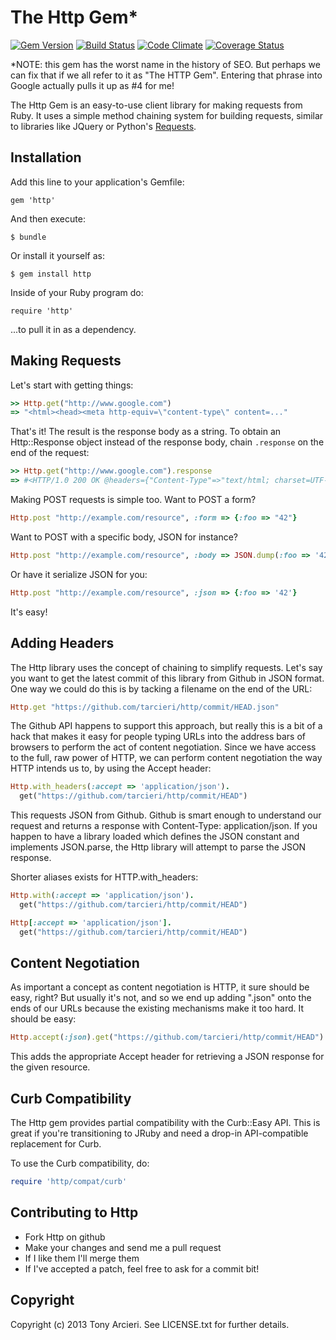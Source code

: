The Http Gem*
==============
[![Gem Version](https://badge.fury.io/rb/http.png)](http://rubygems.org/gems/http)
[![Build Status](https://secure.travis-ci.org/tarcieri/http.png?branch=master)](http://travis-ci.org/tarcieri/http)
[![Code Climate](https://codeclimate.com/github/tarcieri/http.png)](https://codeclimate.com/github/tarcieri/http)
[![Coverage Status](https://coveralls.io/repos/tarcieri/http/badge.png?branch=master)](https://coveralls.io/r/tarcieri/http)

*NOTE: this gem has the worst name in the history of SEO. But perhaps we can fix
that if we all refer to it as "The HTTP Gem". Entering that phrase into Google
actually pulls it up as #4 for me!

The Http Gem is an easy-to-use client library for making requests from Ruby. It uses
a simple method chaining system for building requests, similar to libraries
like JQuery or Python's [Requests](http://docs.python-requests.org/en/latest/).

Installation
------------

Add this line to your application's Gemfile:

    gem 'http'

And then execute:

    $ bundle

Or install it yourself as:

    $ gem install http

Inside of your Ruby program do:

    require 'http'

...to pull it in as a dependency.

Making Requests
---------------

Let's start with getting things:

```ruby
>> Http.get("http://www.google.com")
=> "<html><head><meta http-equiv=\"content-type\" content=..."
```

That's it! The result is the response body as a string. To obtain an Http::Response object
instead of the response body, chain `.response` on the end of the request:

```ruby
>> Http.get("http://www.google.com").response
=> #<HTTP/1.0 200 OK @headers={"Content-Type"=>"text/html; charset=UTF-8", "Date"=>"Fri, ...>
```

Making POST requests is simple too. Want to POST a form?

```ruby
Http.post "http://example.com/resource", :form => {:foo => "42"}
```

Want to POST with a specific body, JSON for instance?

```ruby
Http.post "http://example.com/resource", :body => JSON.dump(:foo => '42')
```

Or have it serialize JSON for you:

```ruby
Http.post "http://example.com/resource", :json => {:foo => '42'}
```

It's easy!

Adding Headers
--------------

The Http library uses the concept of chaining to simplify requests. Let's say
you want to get the latest commit of this library from Github in JSON format.
One way we could do this is by tacking a filename on the end of the URL:

```ruby
Http.get "https://github.com/tarcieri/http/commit/HEAD.json"
```

The Github API happens to support this approach, but really this is a bit of a
hack that makes it easy for people typing URLs into the address bars of
browsers to perform the act of content negotiation. Since we have access to
the full, raw power of HTTP, we can perform content negotiation the way HTTP
intends us to, by using the Accept header:

```ruby
Http.with_headers(:accept => 'application/json').
  get("https://github.com/tarcieri/http/commit/HEAD")
```

This requests JSON from Github. Github is smart enough to understand our
request and returns a response with Content-Type: application/json. If you
happen to have a library loaded which defines the JSON constant and implements
JSON.parse, the Http library will attempt to parse the JSON response.

Shorter aliases exists for HTTP.with_headers:

```ruby
Http.with(:accept => 'application/json').
  get("https://github.com/tarcieri/http/commit/HEAD")

Http[:accept => 'application/json'].
  get("https://github.com/tarcieri/http/commit/HEAD")
```

Content Negotiation
-------------------

As important a concept as content negotiation is HTTP, it sure should be easy,
right? But usually it's not, and so we end up adding ".json" onto the ends of
our URLs because the existing mechanisms make it too hard. It should be easy:

```ruby
Http.accept(:json).get("https://github.com/tarcieri/http/commit/HEAD")
```

This adds the appropriate Accept header for retrieving a JSON response for the
given resource.

Curb Compatibility
------------------

The Http gem provides partial compatibility with the Curb::Easy API. This is
great if you're transitioning to JRuby and need a drop-in API-compatible
replacement for Curb.

To use the Curb compatibility, do:

```ruby
require 'http/compat/curb'
```

Contributing to Http
--------------------

* Fork Http on github
* Make your changes and send me a pull request
* If I like them I'll merge them
* If I've accepted a patch, feel free to ask for a commit bit!

Copyright
---------

Copyright (c) 2013 Tony Arcieri. See LICENSE.txt for further details.
